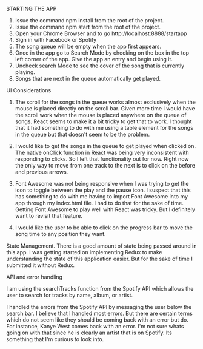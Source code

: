 STARTING THE APP
1. Issue the command npm install from the root of the project.
2. Issue the command npm start from the root of the project.
3. Open your Chrome Browser and to go http://localhost:8888/startapp
4. Sign in with Facebook or Spotify
5. The song queue will be empty when the app first appears.
5. Once in the app go to Search Mode by checking on the box in the top left corner of the app. Give the app an entry and begin using it.
6. Uncheck search Mode to see the cover of the song that is currently playing.
7. Songs that are next in the queue automatically get played.

UI Considerations
1. The scroll for the songs in the queue works almost exclusively when the mouse is placed directly on the scroll bar. Given more time I would have the scroll work when the mouse is placed anywhere on the queue of songs. React seems to make it a bit tricky to get that to work. I thought that it had something to do with me using a table element for the songs in the queue but that doesn't seem to be the problem.

2. I would like to get the songs in the queue to get played when clicked on.
The native onClick function in React was being very inconsistent with responding to clicks. So I left that functionality out for now. Right now the only way to move from one track to the next is to click on the before and previous arrows.

3. Font Awesome was not being responsive when I was trying to get the icon to toggle between the play and the pause icon. I suspect that this has something to do with me having to import Font Awesome into my app through my index.html file. I had to do that for the sake of time. Getting Font Awesome to play well with React was tricky. But I definitely want to revisit that feature. 

4. I would like the user to be able to click on the progress bar to move the song time to any position they want.

State Management. 
There is a good amount of state being passed around in this app.
I was getting started on implementing Redux to make understanding the state of this application easier. But for the sake of time I submitted it without Redux.

API and error handling

I am using the searchTracks function from the Spotify API which allows the user to search for tracks by name, album, or artist.

I handled the errors from the Spotify API by messaging the user below the search bar. I believe that I handled most errors. But there are certain terms which do not seem like they should be coming back with an error but do. For instance, Kanye West comes back with an error. I'm not sure whats going on with that since he is clearly an artist that is on Spotify. Its something that I'm curious to look into.
